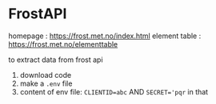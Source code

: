 # FrostAPI

homepage : https://frost.met.no/index.html
element table : https://frost.met.no/elementtable

to extract data from frost api
1. download code
2. make a `.env` file
3. content of env file:  `CLIENTID=abc` AND `SECRET='pqr` in that
